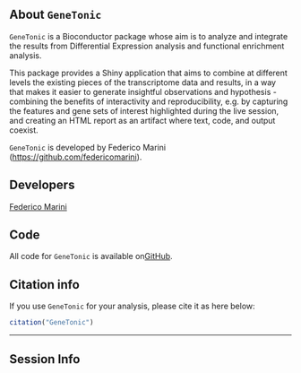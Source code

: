 
## About `GeneTonic`

`GeneTonic` is a Bioconductor package whose aim is to analyze and integrate the results from Differential Expression analysis and functional enrichment analysis.

This package provides a Shiny application that aims to combine at different levels the existing pieces of the transcriptome data and results, in a way that makes it easier to generate insightful observations and hypothesis - combining the benefits of interactivity and reproducibility, e.g. by capturing the features and gene sets of interest highlighted during the live session, and creating an HTML report as an artifact where text, code, and output coexist.

`GeneTonic` is developed by Federico Marini (https://github.com/federicomarini).

## Developers

<a href="mailto:mailto:marinif@uni-mainz.de?subject=[GeneTonic_feedback]" class="btn btn-primary"><i class="fa fa-mail"></i>Federico Marini</a>

## Code

All code for `GeneTonic` is available on<a href="https://github.com/federicomarini/GeneTonic" target="_blank">GitHub</a>.


## Citation info

If you use `GeneTonic` for your analysis, please cite it as here below:

```r
citation("GeneTonic")
```

<hr/>

## Session Info
